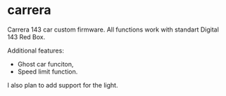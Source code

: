 # carrera
Carrera 143 car custom firmware. All functions work with standart Digital 143 Red Box. 

Additional features:
- Ghost car funciton,
- Speed limit function.

I also plan to add support for the light.

